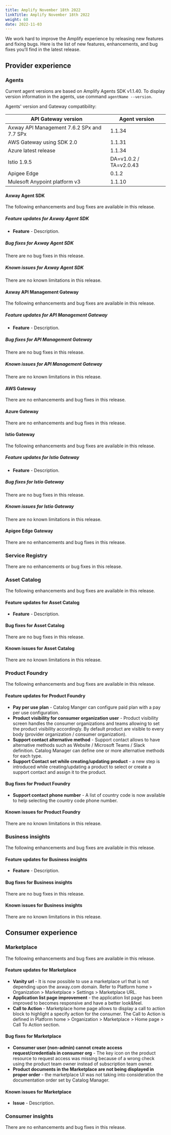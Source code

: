 ```yaml
---
title: Amplify November 18th 2022
linkTitle: Amplify November 18th 2022
weight: 60
date: 2022-11-03
---
```

We work hard to improve the Amplify experience by releasing new features and fixing bugs. Here is the list of new features, enhancements, and bug fixes you’ll find in the latest release.

## Provider experience

### Agents

Current agent versions are based on Amplify Agents SDK v1.1.40. To display version information in the agents, use command `agentName --version`.

Agents' version and Gateway compatibility:

| API Gateway version                        | Agent version        |
|--------------------------------------------|----------------------|
| Axway API Management 7.6.2 SPx and 7.7 SPx | 1.1.34               |
| AWS Gateway using SDK 2.0                  | 1.1.31               |
| Azure latest release                       | 1.1.34               |
| Istio 1.9.5                                | DA=v1.0.2 / TA=v2.0.43 |
| Apigee Edge                                | 0.1.2                |
| Mulesoft Anypoint platform v3              | 1.1.10               |

#### Axway Agent SDK

The following enhancements and bug fixes are available in this release.

##### Feature updates for Axway Agent SDK

* **Feature** - Description.

##### Bug fixes for Axway Agent SDK

There are no bug fixes in this release.

##### Known issues for Axway Agent SDK

There are no known limitations in this release.

#### Axway API Management Gateway

The following enhancements and bug fixes are available in this release.

##### Feature updates for API Management Gateway

* **Feature** - Description.

##### Bug fixes for API Management Gateway

There are no bug fixes in this release.

##### Known issues for API Management Gateway

There are no known limitations in this release.

#### AWS Gateway

There are no enhancements and bug fixes in this release.

#### Azure Gateway

There are no enhancements and bug fixes in this release.

#### Istio Gateway

The following enhancements and bug fixes are available in this release.

##### Feature updates for Istio Gateway

* **Feature** - Description.

##### Bug fixes for Istio Gateway

There are no bug fixes in this release.

##### Known issues for Istio Gateway

There are no known limitations in this release.

#### Apigee Edge Gateway

There are no enhancements and bug fixes in this release.

### Service Registry

There are no enhancements or bug fixes in this release.

### Asset Catalog

The following enhancements and bug fixes are available in this release.

#### Feature updates for Asset Catalog

* **Feature** - Description.

#### Bug fixes for Asset Catalog

There are no bug fixes in this release.

#### Known issues for Asset Catalog

There are no known limitations in this release.

### Product Foundry

The following enhancements and bug fixes are available in this release.

#### Feature updates for Product Foundry

* **Pay per use plan** - Catalog Manger can configure paid plan with a pay per use configuration.
* **Product visibility for consumer organization user** - Product visibility screen handles the consumer organizations and teams allowing to set the product visibility accordingly. By default product are visible to every body (provider organization / consumer organization).
* **Support contact alternative method** - Support contact allows to have alternative methods such as Website / Microsoft Teams / Slack definition. Catalog Manager can define one or more alternative methods for each type.
* **Support Contact set while creating/updating product** - a new step is introduced while creating/updating a product to select or create a support contact and assign it to the product.

#### Bug fixes for Product Foundry

* **Support contact phone number** - A list of country code is now available to help selecting the country code phone number.

#### Known issues for Product Foundry

There are no known limitations in this release.

### Business insights

The following enhancements and bug fixes are available in this release.

#### Feature updates for Business insights

* **Feature** - Description.

#### Bug fixes for Business insights

There are no bug fixes in this release.

#### Known issues for Business insights

There are no known limitations in this release.

## Consumer experience

### Marketplace

The following enhancements and bug fixes are available in this release.

#### Feature updates for Marketplace

* **Vanity url** - It is now possible to use a marketplace url that is not depending upon the axway.com domain. Refer to Platform home > Organization > Marketplace > Settings > Marketplace URL.
* **Application list page improvement** - the application list page has been improved to becomes responsive and have a better look&feel.
* **Call to Action** - Marketplace home page allows to display a call to action block to highlight a specify action for the consumer. The Call to Action is defined in Platform home > Organization > Marketplace > Home page > Call To Action section.

#### Bug fixes for Marketplace

* **Consumer user (non-admin) cannot create access request/credentials in consumer org** - The key icon on the product resource to request access was missing because of a wrong check using the product team owner instead of subscription team owner.
* **Product documents in the Marketplace are not being displayed in proper order** - the marketplace UI was not taking into consideration the documentation order set by Catalog Manager.

#### Known issues for Marketplace

* **Issue** - Description.

### Consumer insights

There are no enhancements and bug fixes in this release.
